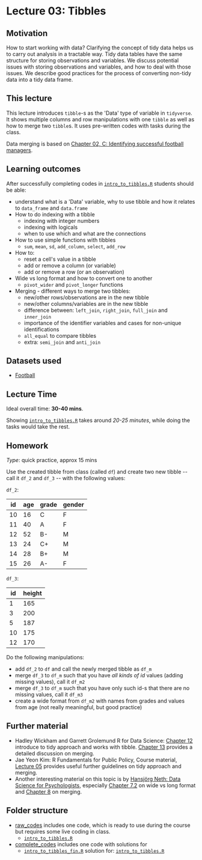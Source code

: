 # Lecture 03: Tibbles

## Motivation

How to start working with data? Clarifying the concept of tidy data helps us to carry out analysis in a tractable way. Tidy data tables have the same structure for storing observations and variables. We discuss potential issues with storing observations and variables, and how to deal with those issues. We describe good practices for the process of converting non-tidy data into a tidy data frame.

## This lecture

This lecture introduces `tibble`-s as the 'Data' type of variable in `tidyverse`. It shows multiple columns and row manipulations with one `tibble` as well as how to merge two `tibble`s. It uses pre-written codes with tasks during the class.

Data merging is based on [Chapter 02, C: Identifying successful football managers](https://gabors-data-analysis.com/casestudies/#ch02c-identifying-successful-football-managers).


## Learning outcomes
After successfully completing codes in [`intro_to_tibbles.R`](https://github.com/gabors-data-analysis/da-coding-rstats/blob/main/lecture03-tibbles/raw_codes/intro_to_tibbles.R) students should be able:

  - understand what is a 'Data' variable, why to use tibble and how it relates to `data_frame` and `data.frame`
  - How to do indexing with a tibble
    - indexing with integer numbers
    - indexing with logicals
    - when to use which and what are the connections
  - How to use simple functions with tibbles
    - `sum`, `mean`, `sd`, `add_column`, `select`, `add_row` 
  - How to:
    - reset a cell's value in a tibble
    - add or remove a column (or variable)
    - add or remove a row (or an observation)
  - Wide vs long format and how to convert one to another
    - `pivot_wider` and `pivot_longer` functions
  - Merging - different ways to merge two tibbles:
    - new/other rows/observations are in the new tibble
    - new/other columns/variables are in the new tibble  
    - difference between: `left_join`, `right_join`, `full_join` and `inner_join`
    - importance of the identifier variables and cases for non-unique identifications
    - `all_equal` to compare tibbles
    - extra: `semi_join` and `anti_join`

## Datasets used

  - [Football](https://gabors-data-analysis.com/datasets/#football)

## Lecture Time

Ideal overall time: **30-40 mins**.

Showing [`intro_to_tibbles.R`](https://github.com/gabors-data-analysis/da-coding-rstats/blob/main/lecture03-tibbles/raw_codes/intro_to_tibbles.R) takes around *20-25 minutes*, while doing the tasks would take the rest.
 

## Homework

*Type*: quick practice, approx 15 mins

Use the created tibble from class (called `df`) and create two new tibble -- call it `df_2` and `df_3` -- with the following values:

`df_2`:

| id | age | grade | gender |
| -- | --- | ----- | ------ |
| 10 |  16 |  C    |    F   |
| 11 |  40 |  A    |    F   |
| 12 |  52 |  B-   |    M   | 
| 13 |  24 |  C+   |    M   |
| 14 |  28 |  B+   |    M   |
| 15 |  26 |  A-   |    F   |

`df_3`:

| id | height |
| -- | ------ |
|  1 | 165 |
| 3  | 200 |
| 5  | 187 |
| 10 | 175 |
| 12 | 170 |

Do the following manipulations:

 - add `df_2` to `df`  and call the newly merged tibble as `df_m`
 - merge `df_3` to `df_m` such that you have *all kinds of id* values (adding missing values), call it `df_m2`
 - merge `df_3` to `df_m` such that you have only such id-s that there are no missing values, call it `df_m3`
 - create a wide format from `df_m2` with names from grades and values from age (not really meaningful, but good practice)


## Further material

  - Hadley Wickham and Garrett Grolemund R for Data Science: [Chapter 12](https://r4ds.had.co.nz/tidy-data.html) introduce to tidy approach and works with tibble. [Chapter 13](https://r4ds.had.co.nz/relational-data.html) provides a detailed discussion on merging.
  - Jae Yeon Kim: R Fundamentals for Public Policy, Course material, [Lecture 05](https://github.com/KDIS-DSPPM/r-fundamentals/blob/main/lecture_notes/05_tidy_data.Rmd) provides useful further guidelines on tidy approach and merging.
  - Another interesting material on this topic is by [Hansjörg Neth: Data Science for Psychologists](https://bookdown.org/hneth/ds4psy/), especially [Chapter 7.2](https://bookdown.org/hneth/ds4psy/7-2-tidy-essentials.html) on wide vs long format and [Chapter 8](https://bookdown.org/hneth/ds4psy/8-join.html) on merging.


## Folder structure
  
  - [raw_codes](https://github.com/gabors-data-analysis/da-coding-rstats/blob/main/lecture03-tibbles/raw_codes) includes one code, which is ready to use during the course but requires some live coding in class.
    - [`intro_to_tibbles.R`](https://github.com/gabors-data-analysis/da-coding-rstats/blob/main/lecture03-tibbles/raw_codes/intro_to_tibbles.R)
  - [complete_codes](https://github.com/gabors-data-analysis/da-coding-rstats/blob/main/lecture03-tibbles/complete_codes) includes one code with solutions for
    - [`intro_to_tibbles_fin.R`](https://github.com/gabors-data-analysis/da-coding-rstats/blob/main/lecture03-tibbles/complete_codes/intro_to_tibbles_fin.R) solution for: [`intro_to_tibbles.R`](https://github.com/gabors-data-analysis/da-coding-rstats/blob/main/lecture03-tibbles/raw_codes/intro_to_tibbles.R)
    


